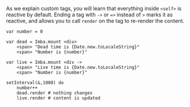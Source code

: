 As we explain custom tags, you will learn that everything inside `<self>` is reactive by default. Ending a tag with  `->` or `=>` instead of `>` marks it as reactive, and allows you to call `render` on the tag to re-render the content.

```imba
var number = 0

var dead = Imba.mount <div>
    <span> "Dead time is {Date.new.toLocaleString}"
    <span> "Number is {number}"

var live = Imba.mount <div ->
    <span> "Live time is {Date.new.toLocaleString}"
    <span> "Number is {number}"

setInterval(&,1000) do
    number++
    dead.render # nothing changes
    live.render # content is updated
```